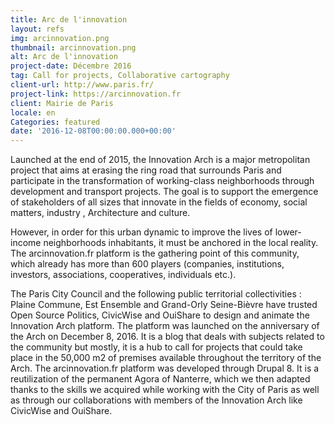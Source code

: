 ```yaml
---
title: Arc de l'innovation
layout: refs
img: arcinnovation.png
thumbnail: arcinnovation.png
alt: Arc de l'innovation
project-date: Décembre 2016
tag: Call for projects, Collaborative cartography
client-url: http://www.paris.fr/
project-link: https://arcinnovation.fr
client: Mairie de Paris
locale: en
Categories: featured
date: '2016-12-08T00:00:00.000+00:00'
---
```

Launched at the end of 2015, the Innovation Arch is a major metropolitan project that aims at erasing the ring road that surrounds Paris and participate in the transformation of working-class neighborhoods through development and transport projects. The goal is to support the emergence of stakeholders of all sizes that innovate in the fields of economy, social matters, industry , Architecture and culture.

However, in order for this urban dynamic to improve the lives of lower-income neighborhoods inhabitants, it must be anchored in the local reality. The arcinnovation.fr platform is the gathering point of this community, which already has more than 600 players (companies, institutions, investors, associations, cooperatives, individuals etc.).

The Paris City Council and the following public territorial collectivities : Plaine Commune, Est Ensemble and Grand-Orly Seine-Bièvre have trusted Open Source Politics, CivicWise and OuiShare to design and animate the Innovation Arch platform. The platform was launched on the anniversary of the Arch on December 8, 2016. It is a blog that deals with subjects related to the community but mostly, it is a hub to call for projects that could take place in the 50,000 m2 of premises available throughout the territory of the Arch.
The arcinnovation.fr platform was developed through Drupal 8. It is a reutilization of the permanent Agora of Nanterre, which we then adapted thanks to the skills we acquired while working with the City of Paris as well as through our collaborations with members of the Innovation Arch like CivicWise and OuiShare.
